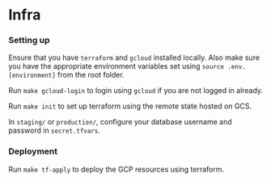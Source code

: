 # Infra

### Setting up

Ensure that you have `terraform` and `gcloud` installed locally. Also make sure you have the appropriate environment variables set using `source .env.[environment]` from the root folder.

Run `make gcloud-login` to login using `gcloud` if you are not logged in already.

Run `make init` to set up terraform using the remote state hosted on GCS.

In `staging/` or `production/`, configure your database username and password in `secret.tfvars`.

### Deployment

Run `make tf-apply` to deploy the GCP resources using terraform.